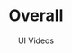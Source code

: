 ---
layout: embed
permalink: apps/minting/architectures/overall/ux-videos
lang: en
page_id: apps-minting-architectures-overall-video


title: Overall
subtitle: UI Videos
backUrl: /apps/minting/architectures/overall

description: Diagrams
---